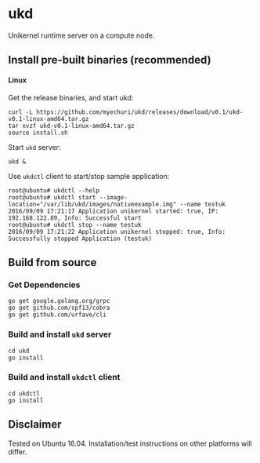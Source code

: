 # ukd

Unikernel runtime server on a compute node.

## Install pre-built binaries (recommended)

#### Linux

Get the release binaries, and start ukd:
```
curl -L https://github.com/myechuri/ukd/releases/download/v0.1/ukd-v0.1-linux-amd64.tar.gz
tar xvzf ukd-v0.1-linux-amd64.tar.gz
source install.sh
```

Start ``ukd`` server:
```
ukd &
```

Use ``ukdctl`` client to start/stop sample application:
```
root@ubuntu# ukdctl --help
root@ubuntu# ukdctl start --image-location="/var/lib/ukd/images/nativeexample.img" --name testuk
2016/09/09 17:21:17 Application unikernel started: true, IP: 192.168.122.89, Info: Successful start
root@ubuntu# ukdctl stop --name testuk
2016/09/09 17:21:22 Application unikernel stopped: true, Info: Successfully stopped Application (testuk)
```

## Build from source

### Get Dependencies
```
go get google.golang.org/grpc
go get github.com/spf13/cobra
go get github.com/urfave/cli
```

### Build and install ``ukd`` server

```
cd ukd
go install
```

### Build and install ``ukdctl`` client

```
cd ukdctl
go install
```

## Disclaimer

Tested on Ubuntu 16.04. Installation/test instructions on other platforms will differ.


